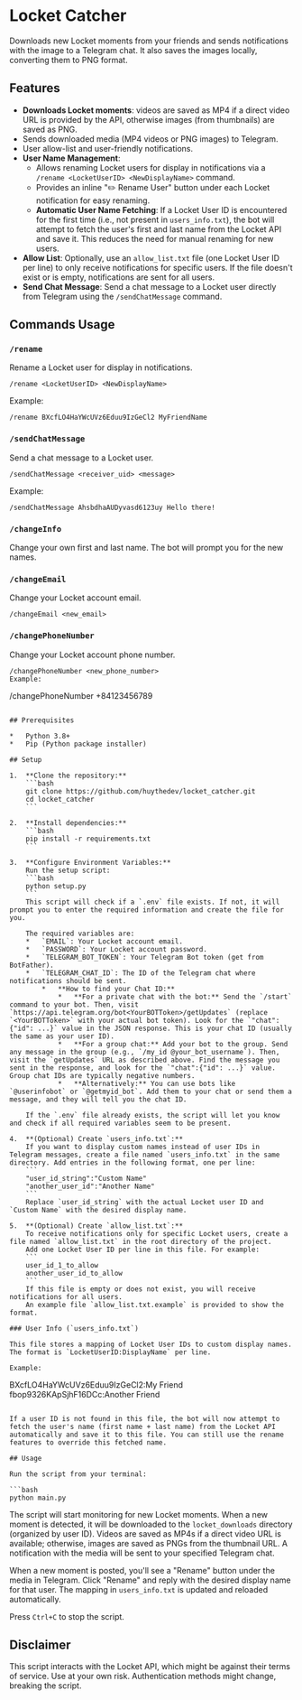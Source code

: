 # Locket Catcher

Downloads new Locket moments from your friends and sends notifications with the image to a Telegram chat. It also saves the images locally, converting them to PNG format.

## Features

*   **Downloads Locket moments**: videos are saved as MP4 if a direct video URL is provided by the API, otherwise images (from thumbnails) are saved as PNG.
*   Sends downloaded media (MP4 videos or PNG images) to Telegram.
*   User allow-list and user-friendly notifications.
*   **User Name Management**:
    *   Allows renaming Locket users for display in notifications via a `/rename <LocketUserID> <NewDisplayName>` command.
    *   Provides an inline "✏️ Rename User" button under each Locket notification for easy renaming.
    *   **Automatic User Name Fetching**: If a Locket User ID is encountered for the first time (i.e., not present in `users_info.txt`), the bot will attempt to fetch the user's first and last name from the Locket API and save it. This reduces the need for manual renaming for new users.
*   **Allow List**: Optionally, use an `allow_list.txt` file (one Locket User ID per line) to only receive notifications for specific users. If the file doesn't exist or is empty, notifications are sent for all users.
*   **Send Chat Message**: Send a chat message to a Locket user directly from Telegram using the `/sendChatMessage` command.

## Commands Usage

### `/rename`

Rename a Locket user for display in notifications.

```
/rename <LocketUserID> <NewDisplayName>
```
Example:
```
/rename BXcfLO4HaYWcUVz6Eduu9IzGeCl2 MyFriendName
```

### `/sendChatMessage`

Send a chat message to a Locket user.

```
/sendChatMessage <receiver_uid> <message>
```
Example:
```
/sendChatMessage AhsbdhaAUDyvasd6123uy Hello there!
```

### `/changeInfo`

Change your own first and last name. The bot will prompt you for the new names.

### `/changeEmail`

Change your Locket account email.

```
/changeEmail <new_email>
```

### `/changePhoneNumber`

Change your Locket account phone number.

```
/changePhoneNumber <new_phone_number>
Example:
```
/changePhoneNumber +84123456789
```

## Prerequisites

*   Python 3.8+
*   Pip (Python package installer)

## Setup

1.  **Clone the repository:**
    ```bash
    git clone https://github.com/huythedev/locket_catcher.git
    cd locket_catcher
    ```

2.  **Install dependencies:**
    ```bash
    pip install -r requirements.txt
    ```

3.  **Configure Environment Variables:**
    Run the setup script:
    ```bash
    python setup.py
    ```
    This script will check if a `.env` file exists. If not, it will prompt you to enter the required information and create the file for you.

    The required variables are:
    *   `EMAIL`: Your Locket account email.
    *   `PASSWORD`: Your Locket account password.
    *   `TELEGRAM_BOT_TOKEN`: Your Telegram Bot token (get from BotFather).
    *   `TELEGRAM_CHAT_ID`: The ID of the Telegram chat where notifications should be sent.
        *   **How to find your Chat ID:**
            *   **For a private chat with the bot:** Send the `/start` command to your bot. Then, visit `https://api.telegram.org/bot<YourBOTToken>/getUpdates` (replace `<YourBOTToken>` with your actual bot token). Look for the `"chat":{"id": ...}` value in the JSON response. This is your chat ID (usually the same as your user ID).
            *   **For a group chat:** Add your bot to the group. Send any message in the group (e.g., `/my_id @your_bot_username`). Then, visit the `getUpdates` URL as described above. Find the message you sent in the response, and look for the `"chat":{"id": ...}` value. Group chat IDs are typically negative numbers.
            *   **Alternatively:** You can use bots like `@userinfobot` or `@getmyid_bot`. Add them to your chat or send them a message, and they will tell you the chat ID.

    If the `.env` file already exists, the script will let you know and check if all required variables seem to be present.

4.  **(Optional) Create `users_info.txt`:**
    If you want to display custom names instead of user IDs in Telegram messages, create a file named `users_info.txt` in the same directory. Add entries in the following format, one per line:
    ```
    "user_id_string":"Custom Name"
    "another_user_id":"Another Name"
    ```
    Replace `user_id_string` with the actual Locket user ID and `Custom Name` with the desired display name.

5.  **(Optional) Create `allow_list.txt`:**
    To receive notifications only for specific Locket users, create a file named `allow_list.txt` in the root directory of the project.
    Add one Locket User ID per line in this file. For example:
    ```
    user_id_1_to_allow
    another_user_id_to_allow
    ```
    If this file is empty or does not exist, you will receive notifications for all users.
    An example file `allow_list.txt.example` is provided to show the format.

### User Info (`users_info.txt`)

This file stores a mapping of Locket User IDs to custom display names. The format is `LocketUserID:DisplayName` per line.

Example:

```
BXcfLO4HaYWcUVz6Eduu9IzGeCl2:My Friend
fbop9326KApSjhF16DCc:Another Friend
```

If a user ID is not found in this file, the bot will now attempt to fetch the user's name (first name + last name) from the Locket API automatically and save it to this file. You can still use the rename features to override this fetched name.

## Usage

Run the script from your terminal:

```bash
python main.py
```

The script will start monitoring for new Locket moments. When a new moment is detected, it will be downloaded to the `locket_downloads` directory (organized by user ID). Videos are saved as MP4s if a direct video URL is available; otherwise, images are saved as PNGs from the thumbnail URL. A notification with the media will be sent to your specified Telegram chat.

When a new moment is posted, you'll see a "Rename" button under the media in Telegram. Click "Rename" and reply with the desired display name for that user. The mapping in `users_info.txt` is updated and reloaded automatically.

Press `Ctrl+C` to stop the script.

## Disclaimer

This script interacts with the Locket API, which might be against their terms of service. Use at your own risk. Authentication methods might change, breaking the script.
